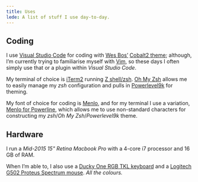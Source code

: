 ```yaml
---
title: Uses
lede: A list of stuff I use day-to-day.
---
```


## Coding

I use [Visual Studio Code](https://code.visualstudio.com) for coding with [Wes Bos’](https://wesbos.com) [Cobalt2 theme](https://marketplace.visualstudio.com/items?itemName=wesbos.theme-cobalt2); although, I’m currently trying to familiarise myself with [Vim](https://www.vim.org), so these days I often simply use that or a plugin within *Visual Studio Code*.

My terminal of choice is [iTerm2](https://iterm2.com) running [Z shell/zsh](https://www.zsh.org). [Oh My Zsh](https://ohmyz.sh) allows me to easily manage my *zsh* configuration and pulls in [Powerlevel9k](https://github.com/Powerlevel9k/powerlevel9k) for theming.

My font of choice for coding is [Menlo](https://en.wikipedia.org/wiki/Menlo_(typeface)), and for my terminal I use a variation, [Menlo for Powerline](https://github.com/abertsch/Menlo-for-Powerline), which allows me to use non-standard characters for constructing my *zsh*/*Oh My Zsh*/*Powerlevel9k* theme.

## Hardware

I run a *Mid-2015 15" Retina Macbook Pro* with a 4-core i7 processor and 16 GB of RAM.

When I’m able to, I also use a [Ducky One RGB TKL keyboard](https://www.duckychannel.com.tw/en/Ducky-One-RGB-TKL) and a [Logitech G502 Proteus Spectrum mouse](https://www.logitechg.com/en-hk/products/gaming-mice/g502-proteus-spectrum-rgb-gaming-mouse.html). *All the colours.*
